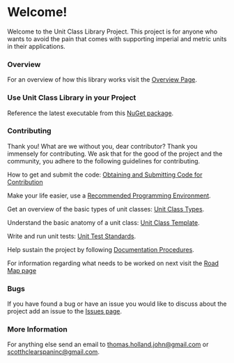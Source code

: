 # Welcome!

Welcome to the Unit Class Library Project. This project is for anyone who wants to avoid the pain that comes with supporting imperial and metric units in their applications.

### Overview
For an overview of how this library works visit the [Overview Page](https://bitbucket.org/Clearspan/unit-class-library/wiki/Overview).

### Use Unit Class Library in your Project

Reference the latest executable from this [NuGet package](http://www.nuget.org/packages/UnitClassLibrary/).

### Contributing
Thank you! What are we without you, dear contributor? Thank you immensely for contributing. We ask that for the good of the project and the community, you adhere to the following guidelines for contributing.

How to get and submit the code: [Obtaining and Submitting Code for Contribution](https://bitbucket.org/Clearspan/unit-class-library/wiki/Obtaining%20and%20Submitting%20Code%20for%20Contribution)

Make your life easier, use a [Recommended Programming Environment](https://bitbucket.org/Clearspan/unit-class-library/wiki/Recommended%20Programming%20Environment).

Get an overview of the basic types of unit classes: [Unit Class Types](https://bitbucket.org/Clearspan/unit-class-library/wiki/Unit%20Class%20Types).

Understand the basic anatomy of a unit class: [Unit Class Template](https://bitbucket.org/Clearspan/unit-class-library/wiki/Unit%20Class%20Template).

Write and run unit tests: [Unit Test Standards](https://bitbucket.org/Clearspan/unit-class-library/wiki/Unit%20Test%20Standards).

Help sustain the project by following [Documentation Procedures](https://bitbucket.org/Clearspan/unit-class-library/wiki/Documentation%20Procedures).

For information regarding what needs to be worked on next visit the [Road Map page](https://bitbucket.org/Clearspan/unit-class-library/wiki/Road%20Map)

### Bugs
If you have found a bug or have an issue you would like to discuss about the project add an issue to the [Issues page](https://bitbucket.org/Clearspan/unit-class-library/issues?status=new&status=open).

### More Information
For anything else send an email to thomas.holland.john@gmail.com or scotthclearspaninc@gmail.com.